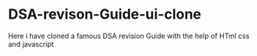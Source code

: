 # DSA-revison-Guide-ui-clone
Here i have cloned a famous DSA revision Guide  with the help of HTml css and javascript

